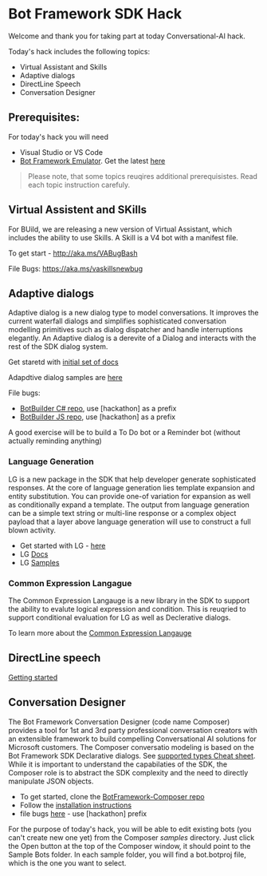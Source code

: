 # Bot Framework SDK Hack

Welcome and thank you for taking part at today Conversational-AI hack.

Today's hack includes the following topics:
- Virtual Assistant and Skills
- Adaptive dialogs 
- DirectLine Speech
- Conversation Designer 

## Prerequisites:
For today's hack you will need 
-	Visual Studio or VS Code 
-	[Bot Framework Emulator](https://github.com/Microsoft/BotFramework-Emulator/releases). Get the latest [here](https://github.com/Microsoft/BotFramework-Emulator/releases)   

> Please note, that some topics reuqires additional prerequisistes. Read each topic instruction carefuly.


## Virtual Assistent and SKills
For BUild, we are releasing a new version of Virtual Assistant, which includes the ability to use Skills. A Skill is a V4 bot with a manifest file. 

To get start - http://aka.ms/VABugBash

File Bugs: https://aka.ms/vaskillsnewbug 

## Adaptive dialogs
Adaptive dialog is a new dialog type to model conversations. It improves the current waterfall dialogs and simplifies sophisticated conversation modelling primitives such as dialog dispatcher and handle interruptions elegantly. An Adaptive dialog is a derevite of a Dialog and interacts with the rest of the SDK dialog system.

Get staretd with [initial set of docs](https://github.com/Microsoft/BotBuilder-Samples/tree/master/experimental/adaptive-dialog#Why-Adaptive-Dialog)

Adapdtive dialog samples are [here](https://github.com/Microsoft/BotBuilder-Samples/blob/master/experimental/adaptive-dialog/csharp_dotnetcore)

File bugs:
- [BotBuilder C# repo](https://github.com/microsoft/botbuilder-dotnet/issues), use [hackathon] as a prefix
- [BotBuilder JS repo](https://github.com/microsoft/botbuilder-js/issues), use [hackathon] as a prefix

A good exercise will be to build a To Do bot or a Reminder bot (without actually reminding anything) 

### Language Generation
LG is a new package in the SDK that help developer generate sophisticated responses. At the core of language generation lies template expansion and entity substitution. You can provide one-of variation for expansion as well as conditionally expand a template. The output from language generation can be a simple text string or multi-line response or a complex object payload that a layer above language generation will use to construct a full blown activity.

- Get started with LG - [here](https://github.com/Microsoft/BotBuilder-Samples/tree/master/experimental/language-generation)
- LG [Docs](https://github.com/Microsoft/BotBuilder-Samples/tree/master/experimental/language-generation/docs)
- LG [Samples](https://github.com/Microsoft/BotBuilder-Samples/tree/master/experimental/language-generation/csharp_dotnetcore)

### Common Expression Langague
The Common Expression Langauge is a new library in the SDK to support the ability to evalute logical expression and condition. This is reuqried to support conditional evaluation for LG as well as Declerative dialogs. 

To learn more about the [Common Expression Langauge](https://github.com/Microsoft/BotBuilder-Samples/tree/master/experimental/common-expression-language)


## DirectLine speech
[Getting started](https://cognitionwiki.com/pages/viewpage.action?pageId=61671091)

## Conversation Designer 
The Bot Framework Conversation Designer (code name Composer) provides a tool for 1st and 3rd party professional conversation creators with an extensible framework to build compelling Conversational AI solutions for Microsoft customers. The Composer conversatio modeling is based on the Bot Framework SDK Declarative dialogs. See [supported types Cheat sheet](../doc/AdaptiveDialog/cheatSheet.md). While it is important to understand the capabilaties of the SDK, the Composer role is to abstract the SDK complexity and the need to directly manipulate JSON objects. 

- To get started, clone the [BotFramework-Composer repo](https://github.com/Microsoft/BotFramework-Composer/)
- Follow the [installation instructions](https://github.com/Microsoft/BotFramework-Composer/tree/master/Composer#instructions)
- file bugs [here](https://github.com/Microsoft/BotFramework-Composer/issues) - use [hackathon] prefix

For the purpose of today's hack, you will be able to edit existing bots (you can't create new one yet) from the Composer *samples* directory.  Just click the Open button at the top of the Composer window, it should point to the Sample Bots folder. In each sample folder, you will find a bot.botproj file, which is the one you want to select. 
